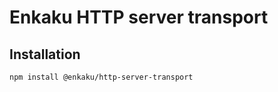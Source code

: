 # Enkaku HTTP server transport

## Installation

```sh
npm install @enkaku/http-server-transport
```